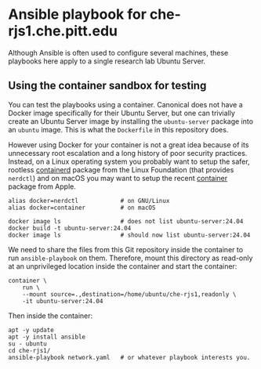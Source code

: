 # Ansible playbook for che-rjs1.che.pitt.edu

Although Ansible is often used to configure several machines, these
playbooks here apply to a single research lab Ubuntu Server.

## Using the container sandbox for testing

You can test the playbooks using a container.  Canonical does not have
a Docker image specifically for their Ubuntu Server, but one can
trivially create an Ubuntu Server image by installing the
`ubuntu-server` package into an `ubuntu` image.  This is what the
`Dockerfile` in this repository does.

However using Docker for your container is not a great idea because of
its unnecessary root escalation and a long history of poor security
practices.  Instead, on a Linux operating system you probably want to
setup the safer, rootless
[containerd](https://github.com/containerd/containerd) package from
the Linux Foundation (that provides `nerdctl`) and on macOS you may
want to setup the recent
[container](https://github.com/apple/container) package from Apple.

```shell
alias docker=nerdctl            # on GNU/Linux
alias docker=container          # on macOS

docker image ls                 # does not list ubuntu-server:24.04
docker build -t ubuntu-server:24.04
docker image ls                 # should now list ubuntu-server:24.04
```

We need to share the files from this Git repository inside the
container to run `ansible-playbook` on them.  Therefore, mount this
directory as read-only at an unprivileged location inside the
container and start the container:

```shell
container \
    run \
    --mount source=.,destination=/home/ubuntu/che-rjs1,readonly \
    -it ubuntu-server:24.04
```

Then inside the container:

```shell
apt -y update
apt -y install ansible
su - ubuntu
cd che-rjs1/
ansible-playbook network.yaml	# or whatever playbook interests you.
```

